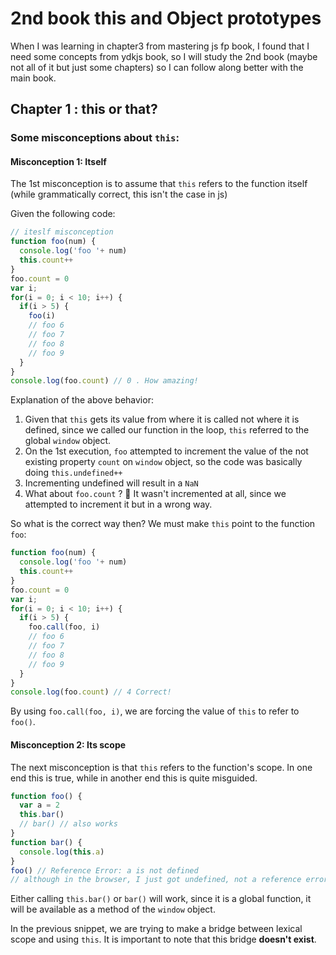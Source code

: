 # 2nd book this and Object prototypes
When I was learning in chapter3 from mastering js fp book, I found that I need some concepts from ydkjs book, so I will study the 2nd book (maybe not all of it but just some chapters) so I can follow along better with the main book.

## Chapter 1 : this or that?
### Some misconceptions about `this`: 

#### Misconception 1: Itself
The 1st misconception is to assume that `this` refers to the function itself (while grammatically correct, this isn't the case in js)

Given the following code: 
```js
// iteslf misconception
function foo(num) {
  console.log('foo '+ num)
  this.count++
}
foo.count = 0
var i;
for(i = 0; i < 10; i++) {
  if(i > 5) {
    foo(i)
    // foo 6
    // foo 7
    // foo 8
    // foo 9
  }
}
console.log(foo.count) // 0 . How amazing!
```
Explanation of the above behavior: 
1. Given that `this` gets its value from where it is called not where it is defined, since we called our function in the loop, `this` referred to the global `window` object.
2. On the 1st execution, `foo` attempted to increment the value of the not existing property `count` on `window` object, so the code was basically doing `this.undefined++`
3. Incrementing undefined will result in a `NaN`
4. What about `foo.count` ? 🤔
It wasn't incremented at all, since we attempted to increment it but in a wrong way.

So what is the correct way then?
We must make `this` point to the function `foo`: 
```js
function foo(num) {
  console.log('foo '+ num)
  this.count++
}
foo.count = 0
var i;
for(i = 0; i < 10; i++) {
  if(i > 5) {
    foo.call(foo, i)
    // foo 6
    // foo 7
    // foo 8
    // foo 9
  }
}
console.log(foo.count) // 4 Correct!
```
By using `foo.call(foo, i)`, we are forcing the value of `this` to refer to `foo()`.

#### Misconception 2: Its scope
The next misconception is that `this` refers to the function's scope. In one end this is true, while in another end this is quite misguided. 

```js
function foo() {
  var a = 2
  this.bar()
  // bar() // also works
}
function bar() {
  console.log(this.a)
}
foo() // Reference Error: a is not defined
// although in the browser, I just got undefined, not a reference error
```
Either calling `this.bar()` or `bar()` will work, since it is a global function, it will be available as a method of the `window` object.

In the previous snippet, we are trying to make a bridge between lexical scope and using `this`. It is important to note that this bridge **doesn't exist**.
